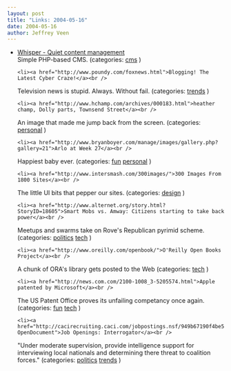 ```yaml
--- 
layout: post
title: "Links: 2004-05-16"
date: 2004-05-16
author: Jeffrey Veen
---
```

<ul>
    <li><a href="http://whisper.cx/">Whisper - Quiet content management</a><br />
<span class="link-meta">Simple PHP-based CMS. (categories: <a href="http://del.icio.us/veen/"></a> <a href="http://del.icio.us/veen/cms">cms</a> )</span></li>

    <li><a href="http://www.poundy.com/foxnews.html">Blogging! The Latest Cyber Craze!</a><br />
<span class="link-meta">Television news is stupid. Always. Without fail. (categories: <a href="http://del.icio.us/veen/"></a> <a href="http://del.icio.us/veen/trends">trends</a> )</span></li>

    <li><a href="http://www.hchamp.com/archives/000183.html">heather champ, Dolly parts, Townsend Street</a><br />
<span class="link-meta">An image that made me jump back from the screen. (categories: <a href="http://del.icio.us/veen/"></a> <a href="http://del.icio.us/veen/personal">personal</a> )</span></li>

    <li><a href="http://www.bryanboyer.com/manage/images/gallery.php?gallery=21">Arlo at Week 27</a><br />
<span class="link-meta">Happiest baby ever. (categories: <a href="http://del.icio.us/veen/"></a> <a href="http://del.icio.us/veen/fun">fun</a> <a href="http://del.icio.us/veen/personal">personal</a> )</span></li>

    <li><a href="http://www.intersmash.com/300images/">300 Images From 1800 Sites</a><br />
<span class="link-meta">The little UI bits that pepper our sites. (categories: <a href="http://del.icio.us/veen/"></a> <a href="http://del.icio.us/veen/design">design</a> )</span></li>

    <li><a href="http://www.alternet.org/story.html?StoryID=18605">Smart Mobs vs. Amway: Citizens starting to take back power</a><br />
<span class="link-meta">Meetups and swarms take on Rove's Republican pyrimid scheme. (categories: <a href="http://del.icio.us/veen/"></a> <a href="http://del.icio.us/veen/politics">politics</a> <a href="http://del.icio.us/veen/tech">tech</a> )</span></li>

    <li><a href="http://www.oreilly.com/openbook/">O'Reilly Open Books Project</a><br />
<span class="link-meta">A chunk of ORA's library gets posted to the Web (categories: <a href="http://del.icio.us/veen/"></a> <a href="http://del.icio.us/veen/tech">tech</a> )</span></li>

    <li><a href="http://news.com.com/2100-1008_3-5205574.html">Apple patented by Microsoft</a><br />
<span class="link-meta">The US Patent Office proves its unfailing competancy once again. (categories: <a href="http://del.icio.us/veen/"></a> <a href="http://del.icio.us/veen/fun">fun</a> <a href="http://del.icio.us/veen/tech">tech</a> )</span></li>

    <li><a href="http://cacirecruiting.caci.com/jobpostings.nsf/949b67190f4be56a85256ccc005ce91c/6d732f0b05915a0a85256e23004fa88b?OpenDocument">Job Openings: Interrogator</a><br />
<span class="link-meta">"Under moderate supervision, provide intelligence support for interviewing local nationals and determining there threat to coalition forces." (categories: <a href="http://del.icio.us/veen/"></a> <a href="http://del.icio.us/veen/politics">politics</a> <a href="http://del.icio.us/veen/trends">trends</a> )</span></li>

  </ul>

&#8203;